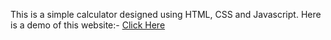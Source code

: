 This is a simple calculator designed using HTML, CSS and Javascript.
Here is a demo of this website:-
<a href="https://pragyat-nikunj.github.io/Calculator/" target="_blank">Click Here</a>
